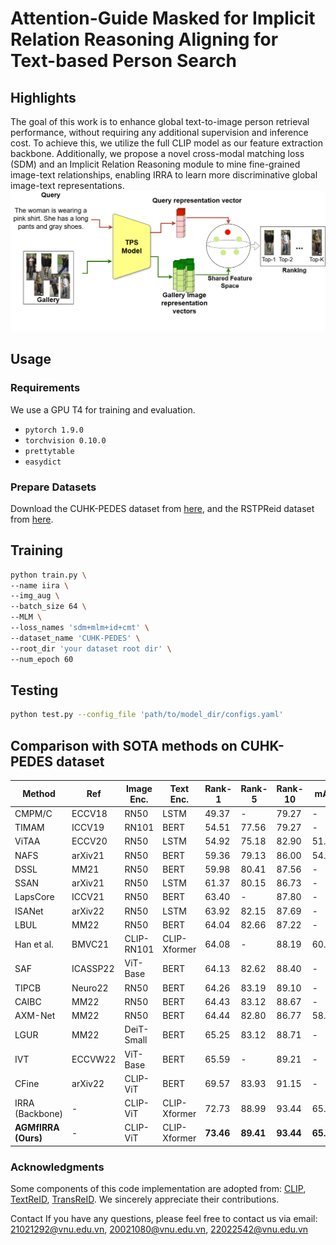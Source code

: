 # Attention-Guide Masked for Implicit Relation Reasoning Aligning for Text-based Person Search

## Highlights
The goal of this work is to enhance global text-to-image person retrieval performance, without requiring any additional supervision and inference cost. To achieve this, we utilize the full CLIP model as our feature extraction backbone. Additionally, we propose a novel cross-modal matching loss (SDM) and an Implicit Relation Reasoning module to mine fine-grained image-text relationships, enabling IRRA to learn more discriminative global image-text representations.
![our AGMfIRRA Architecture](./AGMfIRRA.png)
## Usage

### Requirements
We use a GPU T4 for training and evaluation.

- `pytorch 1.9.0`
- `torchvision 0.10.0`
- `prettytable`
- `easydict`

### Prepare Datasets
Download the CUHK-PEDES dataset from [here](https://github.com/ShuangLI59/Person-Search-with-Natural-Language-Description), and the RSTPReid dataset from [here](https://github.com/NjtechCVLab/RSTPReid-Dataset).

## Training

```bash
python train.py \
--name iira \
--img_aug \
--batch_size 64 \
--MLM \
--loss_names 'sdm+mlm+id+cmt' \
--dataset_name 'CUHK-PEDES' \
--root_dir 'your dataset root dir' \
--num_epoch 60
```
## Testing
```bash
python test.py --config_file 'path/to/model_dir/configs.yaml'
```
## Comparison with SOTA methods on CUHK-PEDES dataset
| Method              | Ref      | Image Enc. | Text Enc.    | Rank-1    | Rank-5    | Rank-10   | mAP       |
| ------------------- | -------- | ---------- | ------------ | --------- | --------- | --------- | --------- |
| CMPM/C              | ECCV18   | RN50       | LSTM         | 49.37     | -         | 79.27     | -         |
| TIMAM               | ICCV19   | RN101      | BERT         | 54.51     | 77.56     | 79.27     | -         |
| ViTAA               | ECCV20   | RN50       | LSTM         | 54.92     | 75.18     | 82.90     | 51.60     |
| NAFS                | arXiv21  | RN50       | BERT         | 59.36     | 79.13     | 86.00     | 54.07     |
| DSSL                | MM21     | RN50       | BERT         | 59.98     | 80.41     | 87.56     | -         |
| SSAN                | arXiv21  | RN50       | LSTM         | 61.37     | 80.15     | 86.73     | -         |
| LapsCore            | ICCV21   | RN50       | BERT         | 63.40     | -         | 87.80     | -         |
| ISANet              | arXiv22  | RN50       | LSTM         | 63.92     | 82.15     | 87.69     | -         |
| LBUL                | MM22     | RN50       | BERT         | 64.04     | 82.66     | 87.22     | -         |
| Han et al.          | BMVC21   | CLIP-RN101 | CLIP-Xformer | 64.08     | -         | 88.19     | 60.08     |
| SAF                 | ICASSP22 | ViT-Base   | BERT         | 64.13     | 82.62     | 88.40     | -         |
| TIPCB               | Neuro22  | RN50       | BERT         | 64.26     | 83.19     | 89.10     | -         |
| CAIBC               | MM22     | RN50       | BERT         | 64.43     | 83.12     | 88.67     | -         |
| AXM-Net             | MM22     | RN50       | BERT         | 64.44     | 82.80     | 86.77     | 58.73     |
| LGUR                | MM22     | DeiT-Small | BERT         | 65.25     | 83.12     | 88.71     | -         |
| IVT                 | ECCVW22  | ViT-Base   | BERT         | 65.59     | -         | 89.21     | -         |
| CFine               | arXiv22  | CLIP-ViT   | BERT         | 69.57     | 83.93     | 91.15     | -         |
| IRRA (Backbone)     | -        | CLIP-ViT   | CLIP-Xformer | 72.73     | 88.99     | 93.44     | 65.73     |
| **AGMfIRRA (Ours)** | -        | CLIP-ViT   | CLIP-Xformer | **73.46** | **89.41** | **93.44** | **65.73** |

### Acknowledgments
Some components of this code implementation are adopted from: [CLIP](https://github.com/openai/CLIP), [TextReID](https://github.com/BrandonHanx/TextReID), [TransReID](https://github.com/damo-cv/TransReID). We sincerely appreciate their contributions.

Contact
If you have any questions, please feel free to contact us via email: 21021292@vnu.edu.vn, 20021080@vnu.edu.vn, 22022542@vnu.edu.vn
